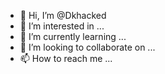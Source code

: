 - 👋 Hi, I’m @Dkhacked
- 👀 I’m interested in ...
- 🌱 I’m currently learning ...
- 💞️ I’m looking to collaborate on ...
- 📫 How to reach me ...

<!---
Dkhacked/Dkhacked is a ✨ special ✨ repository because its `README.md` (this file) appears on your GitHub profile.
You can click the Preview link to take a look at your changes.
--->

